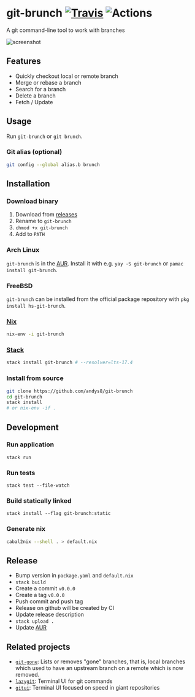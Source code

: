 # git-brunch [![Travis](https://travis-ci.org/andys8/git-brunch.svg?branch=master)](https://travis-ci.org/andys8/git-brunch) ![Actions](https://github.com/andys8/git-brunch/workflows/CI/badge.svg)

A git command-line tool to work with branches

![screenshot](https://raw.githubusercontent.com/andys8/git-brunch/master/screenshot.png)

## Features

- Quickly checkout local or remote branch
- Merge or rebase a branch
- Search for a branch
- Delete a branch
- Fetch / Update

## Usage

Run `git-brunch` or `git brunch`.

### Git alias (optional)

```sh
git config --global alias.b brunch
```

## Installation

### Download binary

1. Download from [releases](https://github.com/andys8/git-brunch/releases)
1. Rename to `git-brunch`
1. `chmod +x git-brunch`
1. Add to `PATH`

### Arch Linux

`git-brunch` is in the [AUR](https://aur.archlinux.org/packages/git-brunch).
Install it with e.g. `yay -S git-brunch` or `pamac install git-brunch`.

### FreeBSD

`git-brunch` can be installed from the official package repository with `pkg install hs-git-brunch`.

### [Nix](https://nixos.org/nix)

```sh
nix-env -i git-brunch
```

### [Stack](https://haskellstack.org)

```sh
stack install git-brunch # --resolver=lts-17.4
```

### Install from source

```sh
git clone https://github.com/andys8/git-brunch
cd git-brunch
stack install
# or nix-env -if .
```

## Development

### Run application

```shell
stack run
```

### Run tests

```shell
stack test --file-watch
```

### Build statically linked

```shell
stack install --flag git-brunch:static
```

### Generate nix

```sh
cabal2nix --shell . > default.nix
```

## Release

- Bump version in `package.yaml` and `default.nix`
- `stack build`
- Create a commit `v0.0.0`
- Create a tag `v0.0.0`
- Push commit and push tag
- Release on github will be created by CI
- Update release description
- `stack upload .`
- Update [AUR](https://aur.archlinux.org/cgit/aur.git/tree/PKGBUILD?h=git-brunch#n3)

## Related projects

- [`git-gone`](https://github.com/lunaryorn/git-gone): Lists or removes "gone" branches, that is, local branches which used to have an upstream branch on a remote which is now removed.
- [`lazygit`](https://github.com/jesseduffield/lazygit): Terminal UI for git commands
- [`gitui`](https://github.com/extrawurst/gitui): Terminal UI focused on speed in giant repositories
